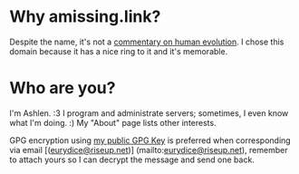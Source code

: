 # Why amissing.link?

Despite the name, it's not a [commentary on human
evolution](https://en.wikipedia.org/wiki/Missing_link_(human_evolution)). I chose
this domain because it has a nice ring to it and it's memorable.

# Who are you?

I'm Ashlen. :3 I program and administrate servers; sometimes, I even
know what I'm doing. :) My "About" page lists other interests.

GPG encryption using [my public GPG Key](pubkeys/eurydice.key) is
preferred when corresponding via email [(eurydice@riseup.net)]
(mailto:eurydice@riseup.net), remember to attach yours so I can
decrypt the message and send one back.
